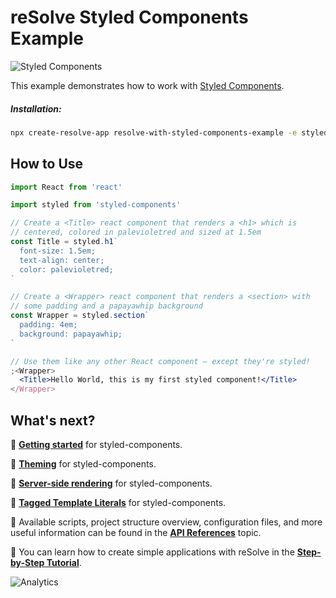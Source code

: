 # reSolve Styled Components Example

![Styled Components](https://camo.githubusercontent.com/640c2142e506d4b61bdd29513cb2cdbddbd4aa2f/687474703a2f2f692e696d6775722e636f6d2f77554a70636a592e6a7067)

This example demonstrates how to work with [Styled Components](https://www.styled-components.com/docs).

##### Installation:

```sh
npx create-resolve-app resolve-with-styled-components-example -e styled-components
```

## How to Use

```jsx
import React from 'react'

import styled from 'styled-components'

// Create a <Title> react component that renders a <h1> which is
// centered, colored in palevioletred and sized at 1.5em
const Title = styled.h1`
  font-size: 1.5em;
  text-align: center;
  color: palevioletred;
`

// Create a <Wrapper> react component that renders a <section> with
// some padding and a papayawhip background
const Wrapper = styled.section`
  padding: 4em;
  background: papayawhip;
`

// Use them like any other React component – except they're styled!
;<Wrapper>
  <Title>Hello World, this is my first styled component!</Title>
</Wrapper>
```

## What's next?

📑 [**Getting started**](https://www.styled-components.com/docs/basics) for styled-components.

📑 [**Theming**](https://www.styled-components.com/docs/advanced#theming) for styled-components.

📑 [**Server-side rendering**](https://www.styled-components.com/docs/advanced#server-side-rendering) for styled-components.

📑 [**Tagged Template Literals**](https://www.styled-components.com/docs/advanced#tagged-template-literals) for styled-components.

📑 Available scripts, project structure overview, configuration files, and more useful information can be found in the [**API References**](https://reimagined.github.io/resolve/docs/api-reference) topic.

📑 You can learn how to create simple applications with reSolve in the [**Step-by-Step Tutorial**](https://reimagined.github.io/resolve/docs/tutorial).

![Analytics](https://ga-beacon.appspot.com/UA-118635726-1/examples-with-styled-components-readme?pixel)
